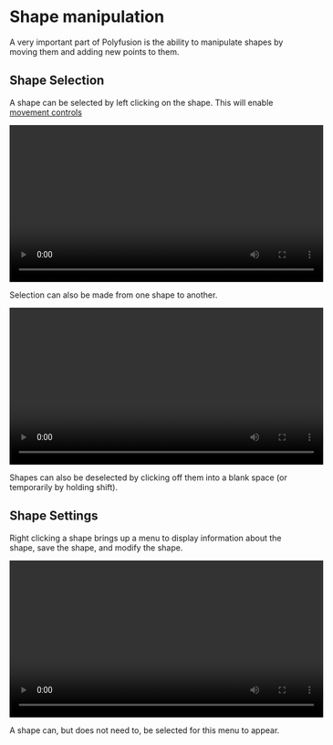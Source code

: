 # Shape manipulation
A very important part of Polyfusion is the ability to manipulate shapes by moving them and adding new points to them.
## Shape Selection
A shape can be selected by left clicking on the shape. This will enable [movement controls](./shape_movement.md)

<video width="550" autoplay loop src="./videos/20241008-1026-14.3442008.mp4" title="Selecting Shape"></video>

Selection can also be made from one shape to another.

<video width="550" autoplay loop src="./videos/20241008-1032-44.0561743.mp4" title="Multiple shape selection."></video>

Shapes can also be deselected by clicking off them into a blank space (or temporarily by holding shift).

## Shape Settings
Right clicking a shape brings up a menu to display information about the shape, save the shape, and modify the shape.

<video width="550" autoplay loop src="./videos/20241008-1028-58.5021052.mp4" title="Shape menu"></video>

A shape can, but does not need to, be selected for this menu to appear.